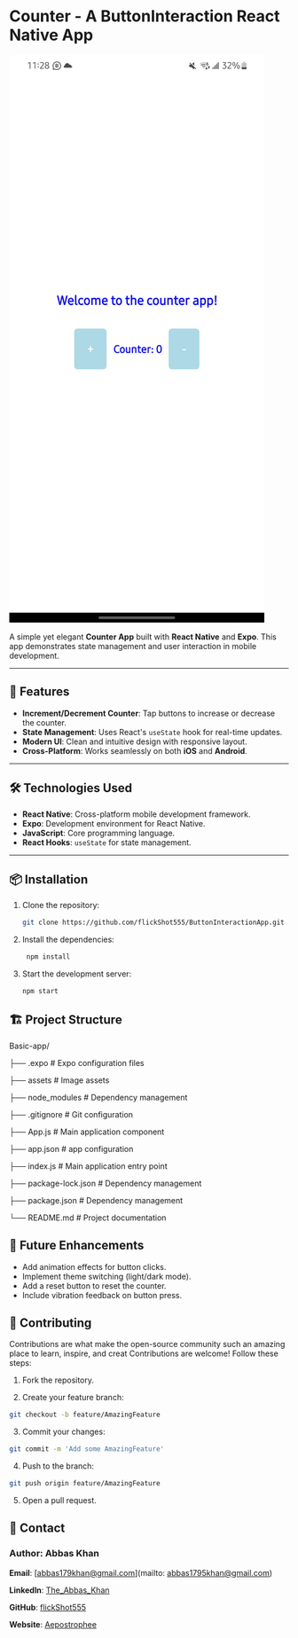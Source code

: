 # Counter - A ButtonInteraction React Native App

![App Preview](assets/review.jpg)

A simple yet elegant **Counter App** built with **React Native** and **Expo**. This app demonstrates state management and user interaction in mobile development.

---

## 🚀 **Features**

- **Increment/Decrement Counter**: Tap buttons to increase or decrease the counter.
- **State Management**: Uses React's `useState` hook for real-time updates.
- **Modern UI**: Clean and intuitive design with responsive layout.
- **Cross-Platform**: Works seamlessly on both **iOS** and **Android**.

---

## 🛠️ **Technologies Used**

- **React Native**: Cross-platform mobile development framework.
- **Expo**: Development environment for React Native.
- **JavaScript**: Core programming language.
- **React Hooks**: `useState` for state management.

---

## 📦 **Installation**

1. Clone the repository:
   ```bash
   git clone https://github.com/flickShot555/ButtonInteractionApp.git
   ```

2. Install the dependencies:
   ```bash
    npm install
    ```

3. Start the development server:
    ```bash
    npm start
    ```

## 🏗️ Project Structure

Basic-app/

├── .expo                 # Expo configuration files

├── assets                # Image assets

├── node_modules          # Dependency management

├── .gitignore            # Git configuration

├── App.js                # Main application component

├── app.json              # app configuration

├── index.js              # Main application entry point

├── package-lock.json     # Dependency management

├── package.json          # Dependency management

└── README.md             # Project documentation


## 🌟 Future Enhancements

- Add animation effects for button clicks.
- Implement theme switching (light/dark mode).
- Add a reset button to reset the counter.
- Include vibration feedback on button press.


## 🤝 Contributing

Contributions are what make the open-source community such an amazing place to learn, inspire, and creat
Contributions are welcome! Follow these steps:

1. Fork the repository.

2. Create your feature branch:
```bash
git checkout -b feature/AmazingFeature
```

3. Commit your changes:
```bash
git commit -m 'Add some AmazingFeature'
```

4. Push to the branch:
```bash
git push origin feature/AmazingFeature
```

5. Open a pull request.


## 📧 Contact

### Author: Abbas Khan

**Email**: [abbas179khan@gmail.com](mailto: abbas1795khan@gmail.com)

**LinkedIn**: [The_Abbas_Khan](https://linkedin.com/in/the-abbas-khan)

**GitHub**: [flickShot555](https://github.com/flickShot555/)

**Website**: [Aepostrophee](https://www.aepostrophee.kesug.com/)
